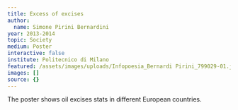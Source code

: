 ```yaml
---
title: Excess of excises
author:
  name: Simone Pirini Bernardini
year: 2013-2014
topic: Society
medium: Poster
interactive: false
institute: Politecnico di Milano
featured: /assets/images/uploads/Infopoesia_Bernardi Pirini_799029-01.jpg
images: []
source: {}
---
```

The poster shows oil excises stats in different European countries.
